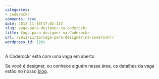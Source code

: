 ```yaml
---
categories:
- coderockr
comments: true
date: 2012-11-16T17:02:13Z
slug: vaga-para-designer-na-coderockr
title: Vaga para designer na Coderockr
url: /2012/11/16/vaga-para-designer-na-coderockr/
wordpress_id: 1201
---
```


A Coderockr está com uma vaga em aberto.

Se você é designer, ou conhece alguém nessa área, os detalhes da vaga estão no nosso [blog](http://blog.coderockr.com/2012/11/vaga-para-designer/).


